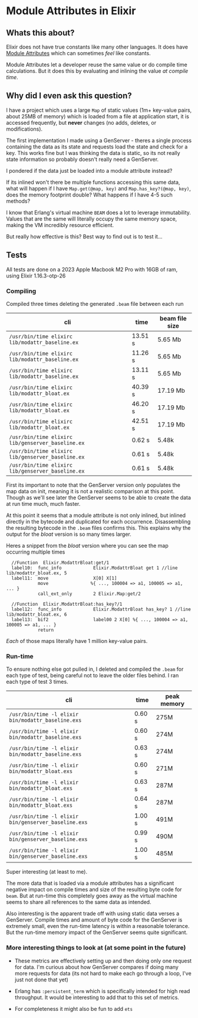 # Module Attributes in Elixir

## Whats this about?

Elixir does not have true constants like many other languages. It does have [Module Attributes](https://hexdocs.pm/elixir/module-attributes.html) which can sometimes *feel* like constants.

Module Attributes let a developer reuse the same value or do compile time calculations.  But it does this by evaluating and inlining the value *at compile time*.

## Why did I even ask this question?

I have a project which uses a large `Map` of static values (1m+ key-value pairs, about 25MB of memory) which is loaded from a file at application start, it is accessed frequently, but **never** changes (no adds, deletes, or modifications).

The first implementation I made using a GenServer - theres a single process containing the data as its state and requests load the state and check for a key. This works fine but I was thinking the data is static, so its not really state information so probably doesn't really need a GenServer.

I pondered if the data just be loaded into a module attribute instead?

If its inlined won't there be multiple functions accessing this same data, what will happen if I have `Map.get(@map, key)` and `Map.has_key?(@map, key)`, does the memory footprint double?  What happens if I have 4-5 such methods?

I know that Erlang's virtual machine `BEAM` does a lot to leverage immutability. Values that are the same will literally occupy the same memory space, making the VM incredibly resource efficient.

But really how effective is this? Best way to find out is to test it...

## Tests

All tests are done on a 2023 Apple Macbook M2 Pro with 16GB of ram, using Elixir 1.16.3-otp-26

### Compiling

Compiled three times deleting the generated `.beam` file between each run

| cli | time | beam file size |
| --- | --- | --- |
| `/usr/bin/time elixirc lib/modattr_baseline.ex` | 13.51 s | 5.65 Mb |
| `/usr/bin/time elixirc lib/modattr_baseline.ex` | 11.26 s | 5.65 Mb |
| `/usr/bin/time elixirc lib/modattr_baseline.ex` | 13.11 s | 5.65 Mb |
| `/usr/bin/time elixirc lib/modattr_bloat.ex` | 40.39 s | 17.19 Mb |
| `/usr/bin/time elixirc lib/modattr_bloat.ex` | 46.20 s | 17.19 Mb |
| `/usr/bin/time elixirc lib/modattr_bloat.ex` | 42.51 s | 17.19 Mb |
| `/usr/bin/time elixirc lib/genserver_baseline.ex` | 0.62 s | 5.48k |
| `/usr/bin/time elixirc lib/genserver_baseline.ex` | 0.61 s | 5.48k |
| `/usr/bin/time elixirc lib/genserver_baseline.ex` | 0.61 s | 5.48k |

First its important to note that the GenServer version only populates the map data on init, meaning it is not a realistic comparison at this point. Though as we'll see later the GenServer seems to be able to create the data at run time much, much faster.

At this point it seems that a module attribute is not only inlined, but inlined directly in the bytecode and duplicated for each occurrence.  Disassembling the resulting bytecode in the `.beam` files confirms this.  This explains why the output for the *bloat* version is so many times larger.

Heres a snippet from the *bloat* version where you can see the map occurring multiple times

```
  //Function  Elixir.ModattrBloat:get/1
  label10:  func_info            Elixir.ModattrBloat get 1 //line lib/modattr_bloat.ex, 5
  label11:  move                 X[0] X[1]
            move                %{ ..., 100004 => a1, 100005 => a1, ... }
            call_ext_only        2 Elixir.Map:get/2

  //Function  Elixir.ModattrBloat:has_key?/1
  label12:  func_info            Elixir.ModattrBloat has_key? 1 //line lib/modattr_bloat.ex, 6
  label13:  bif2                 label00 2 X[0] %{ ..., 100004 => a1, 100005 => a1, ... }
            return

```

*Each* of those maps literally have 1 million key-value pairs.

### Run-time

To ensure nothing else got pulled in, I deleted and compiled the `.beam` for each type of test, being careful not to leave the older files behind. I ran each type of test 3 times.

| cli | time | peak memory |
| --- | --- | -- |
| `/usr/bin/time -l elixir bin/modattr_baseline.exs` | 0.60 s | 275M |
| `/usr/bin/time -l elixir bin/modattr_baseline.exs` | 0.60 s | 274M |
| `/usr/bin/time -l elixir bin/modattr_baseline.exs` | 0.63 s | 274M |
| `/usr/bin/time -l elixir bin/modattr_bloat.exs` | 0.60 s | 271M |
| `/usr/bin/time -l elixir bin/modattr_bloat.exs` | 0.63 s | 287M |
| `/usr/bin/time -l elixir bin/modattr_bloat.exs` | 0.64 s | 287M |
| `/usr/bin/time -l elixir bin/genserver_baseline.exs` | 1.00 s | 491M |
| `/usr/bin/time -l elixir bin/genserver_baseline.exs` | 0.99 s | 490M |
| `/usr/bin/time -l elixir bin/genserver_baseline.exs` | 1.00 s | 485M |

Super interesting (at least to me).

The more data that is loaded via a module attributes has a significant negative impact on compile times and size of the resulting byte code for `beam`.  But at run-time this completely goes away as the virtual machine seems to share all references to the same data as intended.

Also interesting is the apparent trade off with using static data verses a GenServer.  Compile times and amount of byte code for the GenServer is extremely small, even the run-time latency is within a reasonable tolerance.  But the run-time memory impact of the GenServer seems quite significant.

### More interesting things to look at (at some point in the future)

- These metrics are effectively setting up and then doing only one request for data. I'm curious about how GenServer compares if doing many more requests for data (its not hard to make each go through a loop, I've just not done that yet)

- Erlang has `:persistent_term` which is specifically intended for high read throughput.  It would be interesting to add that to this set of metrics.

- For completeness it might also be fun to add `ets`
